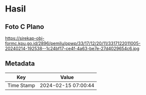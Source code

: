 # Hasil

## Foto C Plano

https://sirekap-obj-formc.kpu.go.id/2896/pemilu/ppwp/33/17/12/20/11/3317122011005-20240214-192538--1c24bf17-ce4f-4a63-be7e-27d4029654c6.jpg


## Metadata

| Key        | Value               |
| ---------- | ------------------- |
| Time Stamp | 2024-02-15 07:00:44 |



